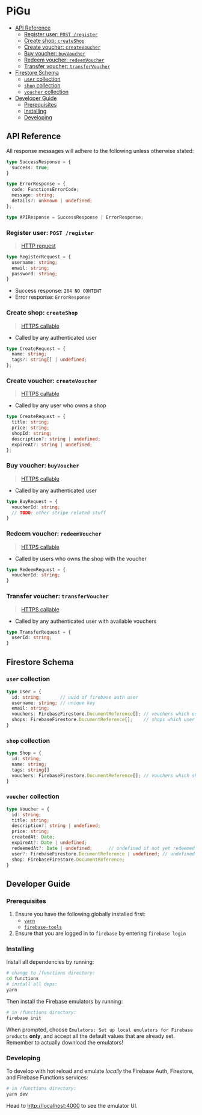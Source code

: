 <!-- omit in toc -->
# PiGu

- [API Reference](#api-reference)
  - [Register user: `POST /register`](#register-user-post-register)
  - [Create shop: `createShop`](#create-shop-createshop)
  - [Create voucher: `createVoucher`](#create-voucher-createvoucher)
  - [Buy voucher: `buyVoucher`](#buy-voucher-buyvoucher)
  - [Redeem voucher: `redeemVoucher`](#redeem-voucher-redeemvoucher)
  - [Transfer voucher: `transferVoucher`](#transfer-voucher-transfervoucher)
- [Firestore Schema](#firestore-schema)
  - [`user` collection](#user-collection)
  - [`shop` collection](#shop-collection)
  - [`voucher` collection](#voucher-collection)
- [Developer Guide](#developer-guide)
  - [Prerequisites](#prerequisites)
  - [Installing](#installing)
  - [Developing](#developing)

## API Reference

All response messages will adhere to the following unless otherwise stated:

```ts
type SuccessResponse = {
  success: true;
}

type ErrorResponse = {
  code: FunctionsErrorCode;
  message: string;
  details?: unknown | undefined;
};

type APIResponse = SuccessResponse | ErrorResponse;
```

### Register user: `POST /register`

> [HTTP request](https://firebase.google.com/docs/functions/http-events)

```ts
type RegisterRequest = {
  username: string;
  email: string;
  password: string;
}
```

- Success response: `204 NO CONTENT`
- Error response: `ErrorResponse`

### Create shop: `createShop`

> [HTTPS callable](https://firebase.google.com/docs/functions/callable)

- Called by any authenticated user

```ts
type CreateRequest = {
  name: string;
  tags?: string[] | undefined;
};
```

### Create voucher: `createVoucher`

> [HTTPS callable](https://firebase.google.com/docs/functions/callable)

- Called by any user who owns a shop

```ts
type CreateRequest = {
  title: string;
  price: string;
  shopId: string;
  description?: string | undefined;
  expireAt?: string | undefined;
};
```

### Buy voucher: `buyVoucher`

> [HTTPS callable](https://firebase.google.com/docs/functions/callable)

- Called by any authenticated user

```ts
type BuyRequest = {
  voucherId: string;
  // TODO: other stripe related stuff
}
```

### Redeem voucher: `redeemVoucher`

> [HTTPS callable](https://firebase.google.com/docs/functions/callable)

- Called by users who owns the shop with the voucher

```ts
type RedeemRequest = {
  voucherId: string;
}
```

### Transfer voucher: `transferVoucher`

> [HTTPS callable](https://firebase.google.com/docs/functions/callable)

- Called by any authenticated user with available vouchers

```ts
type TransferRequest = {
  userId: string;
}
```

## Firestore Schema

### `user` collection

```ts
type User = {
  id: string;       // uuid of firebase auth user
  username: string; // unique key
  email: string;
  vouchers: FirebaseFirestore.DocumentReference[]; // vouchers which user has bought
  shops: FirebaseFirestore.DocumentReference[];    // shops which user controls
}
```

### `shop` collection

```ts
type Shop = {
  id: string;
  name: string;
  tags: string[]
  vouchers: FirebaseFirestore.DocumentReference[]; // vouchers which shop has
}
```

### `voucher` collection

```ts
type Voucher = {
  id: string;
  title: string;
  description?: string | undefined;
  price: string;
  createdAt: Date;
  expireAt?: Date | undefined;
  redeemedAt?: Date | undefined;      // undefined if not yet redeemed
  user?: FirebaseFirestore.DocumentReference | undefined; // undefined if not yet bought by any user
  shop: FirebaseFirestore.DocumentReference;
}
```

## Developer Guide

### Prerequisites

1. Ensure you have the following globally installed first:
   - [`yarn`](https://classic.yarnpkg.com/en/docs/install/)
   - [`firebase-tools`](https://www.npmjs.com/package/firebase-tools)
2. Ensure that you are logged in to `firebase` by entering `firebase login`

### Installing

Install all dependencies by running:

```sh
# change to /functions directory:
cd functions
# install all deps:
yarn
```

Then install the Firebase emulators by running:

```sh
# in /functions directory:
firebase init
```

When prompted, choose `Emulators: Set up local emulators for Firebase products` **only**, and accept all the default values that are already set. Remember to actually download the emulators!

### Developing

To develop with hot reload and emulate *locally* the Firebase Auth, Firestore, and Firebase Functions services:

```sh
# in /functions directory:
yarn dev
```

Head to <http://localhost:4000> to see the emulator UI.
